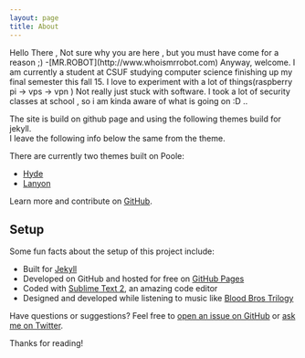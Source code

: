 ```yaml
---
layout: page
title: About
---
```


<p class="message">
  Hello There , Not sure why you are here , but you must have come for a reason ;) -[MR.ROBOT](http://www.whoismrrobot.com)
  Anyway, welcome. I am currently a student at CSUF studying computer science finishing up my final semester this fall 15.
  I love to experiment with a lot of things(raspberry pi -> vps -> vpn ) Not really just stuck with software. I took a lot of security classes at school , so i am kinda aware of what is going on :D .. 
</p>

The site is build on github page and using the following themes build for jekyll.  
I leave the following info below the same from the theme.

There are currently two themes built on Poole:

* [Hyde](http://hyde.getpoole.com)
* [Lanyon](http://lanyon.getpoole.com)

Learn more and contribute on [GitHub](https://github.com/poole).

## Setup

Some fun facts about the setup of this project include:

* Built for [Jekyll](http://jekyllrb.com)
* Developed on GitHub and hosted for free on [GitHub Pages](https://pages.github.com)
* Coded with [Sublime Text 2](http://sublimetext.org), an amazing code editor
* Designed and developed while listening to music like [Blood Bros Trilogy](https://soundcloud.com/maddecent/sets/blood-bros-series)

Have questions or suggestions? Feel free to [open an issue on GitHub](https://github.com/poole/issues/new) or [ask me on Twitter](https://twitter.com/mdo).

Thanks for reading!
